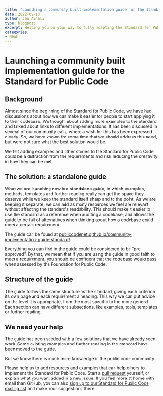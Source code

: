 ```yaml
---
title: "Launching a community built implementation guide for the Standard for Public Code"
date: 2022-09-13
author: Jan Ainali
type: blogpost
excerpt: Helping you on your way to fully adapting the Standard for Public Code for your codebase.
categories:
- News
---
```


# Launching a community built implementation guide for the Standard for Public Code

## Background

Almost since the beginning of the Standard for Public Code, we have had discussions about how we can make it easier for people to start applying it to their codebase.
We thought about adding more examples to the standard and talked about links to different implementations.
It has been discussed in several of our community calls, where a wish for this has been expressed clearly.
So, we have known for some time that we should address this need, but were not sure what the best solution would be.

We felt adding examples and other stories to the Standard for Public Code could be a distraction from the requirements and risk reducing the creativity in how they can be met.

## The solution: a standalone guide

What we are launching now is a standalone guide, in which examples, methods, templates and further reading really can get the space they deserve while we keep the standard itself sharp and to the point.
As we are keeping it separate, we can add as many resources we feel are relevant without affecting the standard's readability.
This should make it easier to use the standard as a reference when auditing a codebase, and allows the guide to be full of alternatives when thinking about how a codebase could meet a certain requirement.

The guide can be found at [publiccodenet.github.io/community-implementation-guide-standard/](https://publiccodenet.github.io/community-implementation-guide-standard/).

Everything you can find in the guide could be considered to be “pre-approved”.
By that, we mean that if you are using the guide in good faith to meet a requirement, you should be confident that the codebase would pass when assessed by the Foundation for Public Code.

## Structure of the guide

The guide follows the same structure as the standard, giving each criterion its own page and each requirement a heading.
This way we can put advice on the level it is appropriate, from the most specific to the more general.
Each section can have different subsections, like examples, tools, templates or further reading.

## We need your help

The guide has been seeded with a few solutions that we have already seen work.
Some existing examples and further reading in the standard have been moved to the guide.

But we know there is much more knowledge in the public code community.

Please help us to add resources and examples that can help others to implement the Standard for Public Code.
Start a [pull request](https://github.com/publiccodenet/community-implementation-guide-standard#contribute) yourself, or explain what you want added in a [new issue](https://github.com/publiccodenet/community-implementation-guide-standard/issues/new/choose).
If you feel more at home with email than GitHub, you can also [sign up to our Standard for Public Code mailing list](https://lists.publiccode.net/mailman/postorius/lists/standard.lists.publiccode.net/) and make your suggestions there.
